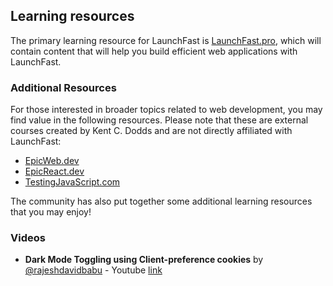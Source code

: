 ## Learning resources

The primary learning resource for LaunchFast is
[LaunchFast.pro](https://launchfast.pro), which will contain content that will
help you build efficient web applications with LaunchFast.

### Additional Resources

For those interested in broader topics related to web development, you may find
value in the following resources. Please note that these are external courses
created by Kent C. Dodds and are not directly affiliated with LaunchFast:

- [EpicWeb.dev](https://www.epicweb.dev)
- [EpicReact.dev](https://epicreact.dev)
- [TestingJavaScript.com](https://testingjavascript.com)

The community has also put together some additional learning resources that you
may enjoy!

### Videos

- **Dark Mode Toggling using Client-preference cookies** by
  [@rajeshdavidbabu](https://github.com/rajeshdavidbabu) - Youtube
  [link](https://www.youtube.com/watch?v=UND-kib_iw4)
